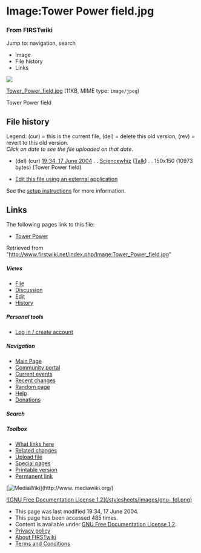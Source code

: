 

# Image:Tower Power field.jpg

### From FIRSTwiki

Jump to: navigation, search

  * Image
  * File history
  * Links

![](/media/a/af/Tower_Power_field.jpg)

[Tower_Power_field.jpg](/media/a/af/Tower_Power_field.jpg "Tower Power
field.jpg" ) (11KB, MIME type: `image/jpeg`)

Tower Power field

## File history

Legend: (cur) = this is the current file, (del) = delete this old version,
(rev) = revert to this old version.  
_Click on date to see the file uploaded on that date_.

  * (del) (cur) [19:34, 17 June 2004](/media/a/af/Tower_Power_field.jpg "/media/a/af/Tower Power field.jpg" ) . . [Sciencewhiz](/index.php/User:Sciencewhiz "User:Sciencewhiz" ) ([Talk](/index.php?title=User_talk:Sciencewhiz&action=edit "User talk:Sciencewhiz" )) . . 150x150 (10973 bytes) (Tower Power field)
  

  * [Edit this file using an external application](/index.php?title=Image:Tower_Power_field.jpg&action=edit&externaledit=true&mode=file "Image:Tower Power field.jpg" )

See the [setup
instructions](http://meta.wikimedia.org/wiki/Help:External_editors
"http://meta.wikimedia.org/wiki/Help:External_editors" ) for more information.

## Links

The following pages link to this file:

  * [Tower Power](/index.php/Tower_Power "Tower Power" )

Retrieved from
"<http://www.firstwiki.net/index.php/Image:Tower_Power_field.jpg>"

##### Views

  * [File](/index.php/Image:Tower_Power_field.jpg)
  * [Discussion](/index.php?title=Image_talk:Tower_Power_field.jpg&action=edit)
  * [Edit](/index.php?title=Image:Tower_Power_field.jpg&action=edit)
  * [History](/index.php?title=Image:Tower_Power_field.jpg&action=history)

##### Personal tools

  * [Log in / create account](/index.php?title=Special:Userlogin&returnto=Image:Tower_Power_field.jpg)

[](/index.php/Main_Page "Main Page" )

##### Navigation

  * [Main Page](/index.php/Main_Page)
  * [Community portal](/index.php/FIRSTwiki:Community_portal)
  * [Current events](/index.php/Current_events)
  * [Recent changes](/index.php/Special:Recentchanges)
  * [Random page](/index.php/Special:Random)
  * [Help](/index.php/FIRSTwiki:Help)
  * [Donations](/index.php/FIRSTwiki:Site_support)

##### Search



##### Toolbox

  * [What links here](/index.php/Special:Whatlinkshere/Image:Tower_Power_field.jpg)
  * [Related changes](/index.php/Special:Recentchangeslinked/Image:Tower_Power_field.jpg)
  * [Upload file](/index.php/Special:Upload)
  * [Special pages](/index.php/Special:Specialpages)
  * [Printable version](/index.php?title=Image:Tower_Power_field.jpg&printable=yes)
  * [Permanent link](/index.php?title=Image:Tower_Power_field.jpg&oldid=39560)

[![MediaWiki](/skins/common/images/poweredby_mediawiki_88x31.png)](http://www.
mediawiki.org/)

[![GNU Free Documentation License 1.2](/stylesheets/images/gnu-
fdl.png)](http://www.gnu.org/copyleft/fdl.html)

  * This page was last modified 19:34, 17 June 2004.
  * This page has been accessed 485 times.
  * Content is available under [GNU Free Documentation License 1.2](http://www.gnu.org/copyleft/fdl.html "http://www.gnu.org/copyleft/fdl.html" ).
  * [Privacy policy](/index.php/FIRSTwiki:Privacy_policy "FIRSTwiki:Privacy policy" )
  * [About FIRSTwiki](/index.php/FIRSTwiki:About "FIRSTwiki:About" )
  * [Terms and Conditions](/index.php/FIRSTwiki:Terms_and_conditions "FIRSTwiki:Terms and conditions" )

